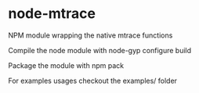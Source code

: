 # node-mtrace
NPM module wrapping the native mtrace functions

Compile the node module with
node-gyp configure build

Package the module with 
npm pack

For examples usages checkout the examples/ folder
